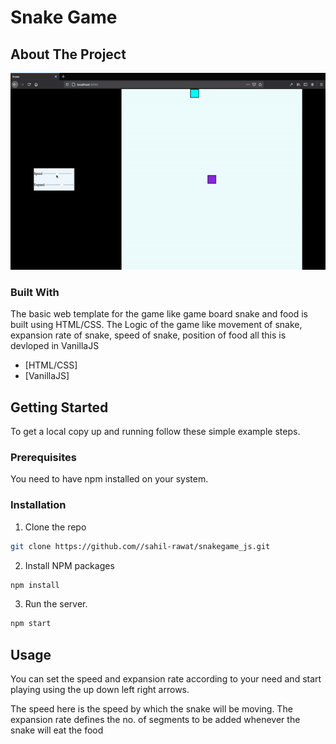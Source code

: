 
# Snake Game

## About The Project

<img src="./src/proto.gif">

### Built With
The basic web template for the game like game board snake and food is built using HTML/CSS. The Logic of the game like movement of snake, expansion rate of snake, speed of snake, position of food all this is devloped in VanillaJS

* [HTML/CSS]
* [VanillaJS]

## Getting Started

To get a local copy up and running follow these simple example steps.

### Prerequisites

You need to have npm installed on your system.

### Installation

1. Clone the repo

```sh
git clone https://github.com//sahil-rawat/snakegame_js.git
```

2. Install NPM packages

```sh
npm install
```

3. Run the server.

```sh
npm start
```

## Usage

You can set the speed and expansion rate according to your need and start playing using the up down left right arrows.

The speed here is the speed by which the snake will be moving.
The expansion rate defines the no. of segments to be added whenever the snake will eat the food
